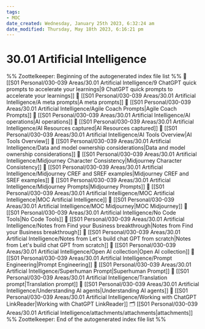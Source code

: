 ```yaml
---
tags: 
- MOC
date_created: Wednesday, January 25th 2023, 6:32:24 am
date_modified: Thursday, May 18th 2023, 6:16:21 pm
---
```

# 30.01 Artificial Intelligence



%% Zoottelkeeper: Beginning of the autogenerated index file list  %%
📄 [[S01 Personal/030-039 Areas/30.01 Artificial Intelligence/9 ChatGPT quick prompts to accelerate your learnings|9 ChatGPT quick prompts to accelerate your learnings]]
📄 [[S01 Personal/030-039 Areas/30.01 Artificial Intelligence/A meta prompts|A meta prompts]]
📄 [[S01 Personal/030-039 Areas/30.01 Artificial Intelligence/Agile Coach Prompts|Agile Coach Prompts]]
📄 [[S01 Personal/030-039 Areas/30.01 Artificial Intelligence/AI operations|AI operations]]
📄 [[S01 Personal/030-039 Areas/30.01 Artificial Intelligence/AI Resources captured|AI Resources captured]]
📄 [[S01 Personal/030-039 Areas/30.01 Artificial Intelligence/AI Tools Overview|AI Tools Overview]]
📄 [[S01 Personal/030-039 Areas/30.01 Artificial Intelligence/Data and model ownership considerations|Data and model ownership considerations]]
📄 [[S01 Personal/030-039 Areas/30.01 Artificial Intelligence/Midjourney Character Consistency|Midjourney Character Consistency]]
📄 [[S01 Personal/030-039 Areas/30.01 Artificial Intelligence/Midjourney CREF and SREF examples|Midjourney CREF and SREF examples]]
📄 [[S01 Personal/030-039 Areas/30.01 Artificial Intelligence/Midjourney Prompts|Midjourney Prompts]]
📄 [[S01 Personal/030-039 Areas/30.01 Artificial Intelligence/MOC Artificial Intelligence|MOC Artificial Intelligence]]
📄 [[S01 Personal/030-039 Areas/30.01 Artificial Intelligence/MOC Midjourney|MOC Midjourney]]
📄 [[S01 Personal/030-039 Areas/30.01 Artificial Intelligence/No Code Tools|No Code Tools]]
📄 [[S01 Personal/030-039 Areas/30.01 Artificial Intelligence/Notes from Find your Business breakthrough|Notes from Find your Business breakthrough]]
📄 [[S01 Personal/030-039 Areas/30.01 Artificial Intelligence/Notes from Let's build chat GPT from scratch|Notes from Let's build chat GPT from scratch]]
📄 [[S01 Personal/030-039 Areas/30.01 Artificial Intelligence/Open AI collection|Open AI collection]]
📄 [[S01 Personal/030-039 Areas/30.01 Artificial Intelligence/Prompt Engineering|Prompt Engineering]]
📄 [[S01 Personal/030-039 Areas/30.01 Artificial Intelligence/Superhuman Prompt|Superhuman Prompt]]
📄 [[S01 Personal/030-039 Areas/30.01 Artificial Intelligence/Translation prompt|Translation prompt]]
📄 [[S01 Personal/030-039 Areas/30.01 Artificial Intelligence/Understanding AI agents|Understanding AI agents]]
📄 [[S01 Personal/030-039 Areas/30.01 Artificial Intelligence/Working with ChatGPT LinkReader|Working with ChatGPT LinkReader]]
🗂️ [[S01 Personal/030-039 Areas/30.01 Artificial Intelligence/attachments/attachments|attachments]]
%% Zoottelkeeper: End of the autogenerated index file list  %%

